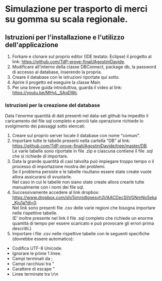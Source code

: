 # Simulazione per trasporto di merci su gomma su scala regionale.

## Istruzioni per l'installazione e l'utilizzo dell'applicazione
1. Forkare e clonare sul proprio editor (IDE testato: Eclipse) il progetto al link: https://github.com/TdP-prove-finali/AgostiniDavide.
2. Modificare all'interno della classe DBConnect, package db, la password di accesso al database, inserendo la propria.
3. Creare il database con le istruzioni riportate qui sotto.
4. Aprire il progetto ed eseguire la classe Main
5. Per una breve guida introduttiva, guarda il video al link: https://youtu.be/MHyL_SAqDWc

### Istruzioni per la creazione del database
Data l'enorme quantità di dati presenti nel data-set github ha impedito il caricamento del file sql completo e perciò tale operazione richiede lo svolgimento dei passaggi sotto elencati.
1. Creare sul proprio server locale il database con nome "comuni".
2. Importare tutte le tabelle presenti nella cartella "DB" al link: https://github.com/TdP-prove-finali/AgostiniDavide/tree/master/DB. \
Le varie tabelle sono riportate in file .zip e ciascuna contiene il file .sql che si richiede di importare.
3. Data la grande quantità di casi talvolta può impiegare troppo tempo o il processo di importazione mostra dei problemi.\
Se il problema persiste e le tabelle risultano essere state create vuote allora assicurarsi di svuotarle.\
Nel caso in cui le tabelle non siano state create allora crearle tutte manualmente con i nomi dei file sql.
4. Successivamente accedere al link dropbox: https://www.dropbox.com/sh/5imnidtgxesvh2j/AACDecSIiVGNmNo5eka_Kju1a?dl=0. \
Nel link sono presenti file .csv delle varie regioni che bisogna importare nelle rispettive tabelle. \
(E' inoltre presente nel link il file .sql completo che richiede un enorme quantità di tempo per essere scaricato e può provocare gli errori prima descritti.)
5. Importare i file .csv nelle rispettive tabelle con le seguenti specifiche (dovrebbe essere automatico):
* Codifica UTF-8 Unicode.
* Ignorare le prime 1 linee.
* Campi terminati da ;
* Campi racchiusi tra "
* Carattere di escape "
* Linee terminate tra \r\n

